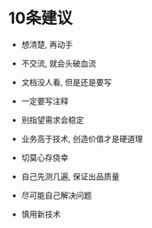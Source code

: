 # 10条建议

* 想清楚, 再动手

* 不交流, 就会头破血流

* 文档没人看, 但是还是要写

* 一定要写注释

* 别指望需求会稳定

* 业务高于技术, 创造价值才是硬道理

* 切莫心存侥幸

* 自己先测几遍, 保证出品质量

* 尽可能自己解决问题

* 慎用新技术
